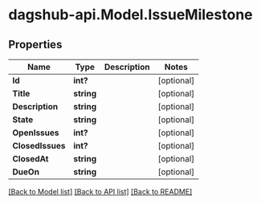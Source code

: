 # dagshub-api.Model.IssueMilestone
## Properties

Name | Type | Description | Notes
------------ | ------------- | ------------- | -------------
**Id** | **int?** |  | [optional] 
**Title** | **string** |  | [optional] 
**Description** | **string** |  | [optional] 
**State** | **string** |  | [optional] 
**OpenIssues** | **int?** |  | [optional] 
**ClosedIssues** | **int?** |  | [optional] 
**ClosedAt** | **string** |  | [optional] 
**DueOn** | **string** |  | [optional] 

[[Back to Model list]](../README.md#documentation-for-models) [[Back to API list]](../README.md#documentation-for-api-endpoints) [[Back to README]](../README.md)

